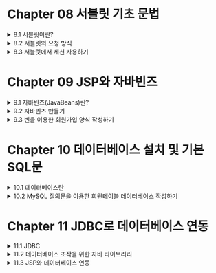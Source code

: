 # Chapter 08 서블릿 기초 문법  
<details>
  <summary> 8.1 서블릿이란?</summary>
  
- 서블릿은 Sun(사)에서 웹 프로그래밍(동적인 웹페이지 콘텐츠를 생성)을 제공하기 위해 JSP 이전에 나온 기술
- 서블릿의 자바 코드를 사용하기 때문에 자바의 많은 장점을 사용 가능한 반면, HTML, CSS및 자바 스크립트 그리고 웹 디자인과 연동하기에는 많은 단점이 있다. -> JSP를 만들었다.
- 단점이 많지만 서블릿의 존재 이유
  - JSP에는 없는 서버 측 프로그램의 기능
  - 대규모 프로젝트에 사용되는 프레임워크의 기술을 사용
  
### 8.1.1 이클립스로 서블릿 만들기
  
**[ ExampleServlet01.java ]** (ch08 -> new -> servlet)(.java이지만 servlet 코드이다)
```java
package ch08;
import java.io.IOException;
import java.io.PrintWriter;

import javax.servlet.ServletException;
import javax.servlet.annotation.WebServlet;
import javax.servlet.http.HttpServlet;
import javax.servlet.http.HttpServletRequest;
import javax.servlet.http.HttpServletResponse;

@WebServlet("/ch08/exampleServlet01")                         // 서블릿 호출 될 이름을 선언한다.
public class ExampleServlet01 extends HttpServlet {           // 서블릿으로 만들기 위해서는 반드시 상속해야 하는 클래스이다.
@Override
  protected void service(HttpServletRequest request, HttpServletResponse response) 
            throws ServletException, IOException {
  response.setContentType("text/html; charest=EUC-KR");       // 브라우저로 응답할 때의 타입과 캐릭터 셋을 결정한다.
  PrintWriter out = response.getWriter();                     // 브라우저에 출력하기 위한 스트림이다.
  //html 시작
  out.println("<html>");
  out.println("<body>");
  out.println("<h1>이클립스로 서블릿 만들기</h1>");
  out.println("</body>");
  out.println("</html>");
  //html 끝
  }
}
```
  
  ---

### 8.1.2 서블릿의 주요 클래스
1. **HttpServlet**
- 서블릿을 만들기 위해 반드시 상속해야 할 필수 클래스
- 존재 목적 자체가 서블릿을 만들기 위해 제공되는 클래스

|메서드|설명|
|:---:|---|
|void init()|서블릿의 객체가 생성될 때 호출되는 메서드|
|void destroy()|서블릿의 객체가 메모리에서 사라질 때 호출되는 메서드|
|void service(request, response)|서블릿의 요청이 있을 때 호출되는 메서드|
|void doGet(request, response)|html에서 form의 메서드가 get일 때 호출되는 메서드|
|void doPost(request, response)|html에서 form의 메서드가 post일 때 호출되는 메서드


2. **HttpServletRequest**
- 클라이언트가 데이터를 입력하거나 또는 클라이언트에 대한 정보에 대한 요청 값을 가지고 있는 클래스

|메서드|설명|
|:---:|---|
|String getParameter(name)|name에 할당된 값을 반환하며 지정된 파라미터 값이 없으면 null 값을 반환한다.|
|String[] getParaneterValues(name)|name의 모든 값을 String 배열로 반환한다.|
|Enumeration getParameterNames()|요청에 사용된 모든 파라미터 이름을 java.util.Enumeration 타입으로 반환한다.|
|void setCharacterEncoding(env)|post 방식으로 요청된 문자열의 character encoding을 설정한다.|

3. **HttpServletResponse**
- 클라이언트가 요청한 정보를 처리하고 다시 응답하기 위한 정보를 담고 있는 클래스

|메서드|설명|
|:---:|---|
|void setHeader(name, value)|응답에 포함될 Header를 설정한다.|
|void setContentType(type)|출력되는 페이지의 contentType을 설정한다.|
|String getCharacterEncoding()|응답 페이지의 문자 인코딩 Type을 반환한다.|
|void sendRedirect(url)|지정된 URL로 요청을 재전송한다.|

4. **HttpSession**
- 클라이언트가 세션의 정보를 저장하고 세션 기능을 유지하기 위해서 제공되는 클래스

|메서드|설명|
|:---:|---|
|String getId()|해당 세션의 세션 ID를 반환한다.| 
|long getCreationTime()|세션의 생선된 시간을 반환한다.|
|long getLastAccessedTime()|클라이언트 요청이 마지막으로 시도된 시간을 반환한다.|
|void setMaxInactiveInterval(time)|세션을 유지할 시간을 초단위로 설정한다.|
|in getMaxInactiveInterval()|setMaxInactiveInterval(time)로 지정된 값을 반환한다. 기본값은 30분이다.|
|boolean isNew()|클라이언트 세션 ID를 할당하지 않은 경우 true 값을 반환한다.|
|void invalidate()|해당 세션을 종료 시킨다.|
  
  ---

### 8.1.3 서블릿의 라이프 사이클  

서블릿은 클라이언트가 브라우저에서 서블릿으로 요청을 하면 해당 서블릿은 언제 객체가 만들어지고 언제 기존에 객체를 재활용하고 언제 종료가 되는지 다른 라이프 사이클이 존재한다.

- init() : 서블릿이 처음으로 요청이 되어 객체가 생성될 때 호출되는 메서드
- service() : 클라이언트가 요청이 있을 때 마다 호출되는 메서드
- destroy() : 서블릿 서비스의 종료 및 재시작 그리고 서블릿 코드가 수정이 될 때 호출되는 메서드
- doGet() : 클라이언트를 요청할 때 form의 메서드가 get 방식일 때 호출되는 메서드
- doPost() : 클라이언트를 요청할 때 form의 메서드가 post 방식일 때 호출되는 메서드

`클라이언트 서블릿 요청 -> init(최초 한 번 호출) -> service, doGet, doPost(반복적 호출) -> destroy(마지막 한 번 호출)`

**[ ExampleServlet02.java ]** (서블릿 코드 작성)
```java
package ch08;

import java.io.IOException;...
@WebServlet("/ch08/exampleServlet02")       // 서블릿 맵핑 이름을 선언한다.
public class ExampleServlet02 extends HttpServlet {

  @Override
  public void init(ServletConfig config) throws ServletException {
    System.out.println("init 호출");        // 톰캣 서버 콘솔 화면에 출력을 한다.
  }
  @Override
  public void destroy() {
    System.out.println("destroy 호출");
  }
  @Override
  protected void service(HttpServletRequest request, HttpServletResponse response) throws ServletException, IOException {
    System.out.println("service 호출");
  }
}
```
</details>

<details>
  <summary>8.2 서블릿의 요청 방식</summary>
  
- 브라우저에서 페이지 간에 통신할 수 있는 대표적인 방법은 `get`, `post`방식이 있다.

### 8.2.1 get 방식  

URL을 통해서 전송되며, URL이 노출되기 때문에 보안적인 내용은 작성하면 안된다.
  
**[ getJsp.jsp ]** (.jsp 파일 작성)
```jsp
<%@ page contectType="text/html; charset=EUC-KR"
    pageEncoding="EUC-KR"%>
<html>
<body>
<h1>Get Servlet 방식</h1>
<form method="get" action="getServlet">
msg : <input name="msg">
<input type="submit" value="전송">
</form>
</body>
</html>
```
  
**[ GetServlet.java ]** (서블릿 코드 작성)
```java
package ch08;

import java.io.IOException;...
import java.io.PrintWriter;
  
@WebServlet("/GetServlet")
public class GetServlet extends HttpServlet {
  
  @Override
  Protected void doGet (HttpServletRequest request, HttpServletResponse response)
            throws ServletException, IOException {
    String msg = request.getParameter("msg");
    response.setContentType("text/html; charset="EUC-KR");
    PrintWriter out = response.getWriter();
  
    out.println("<html>");
    out.println("<body>");
    out.println("<h1>Get Servlet 방식</h1>");
    out.println("<h2>msg : " + msg + "</h2>");
    out.println("</body>");
    out.println("</html>");
  }
}
```
  ---

### 8.2.2 post 방식

get 방식과 다르게 url 상에 노출은 되지 않고 html 헤더 값에 값이 전송되는 방식이다.
  
**[ postJsp.jsp ]** (.jsp 파일 작성)
```jsp
<%@ page contentType="text/html; charest=EUC-KR%>
<html>
<body>
<h1>Post Servlet 방식</h1>
<form method="post" action="postServlet">
id : <input name="id><br/>
pwd : <input type="password" name="pwd'><br/>
email : <input name="eamail"><br/>
<input type="submit" value="가입">
</form>
</body>
</html>
```
  
**[ PostServlet.java ]** (서블릿 코드 작성)
```java
package ch08;
  
import java.io.IOException;...
import java.io.PrintWriter;
  
@WebServlet("/PostServlet")
public class PostServlet Extends HttpServlet {
  @Override
  protected void doPost (HttpServletRequest request, HttpServletResponse Response)
            throws ServletException, IOException {
  
    request.setCharacterEncoding("EUC-KR");
    Stirng id = request.getParameter("id");
    String pwd = request.getParameter("pwd");
    Stirng email = request.getParameter("email");
    response.setContentType("text/html; charset="EUC-KR");
    PrintWriter out = response.getWriter();
             
    out.println("<html>");
    out.pritnln("<body>");
    out.println("<h1>Post Servlet 방식</h1>");
    out.pritnln("<h3>id : "+ id + "</h3>");
    out.println("<h3>pwd : "+ pwd + "</h3>");
    out.println("<h3>email : "+ pwd + "</h3>");
    out.pritnln("</body>");
    out.pritnln("</html>");
  }
}
```    
</details>

<details>
<summary>8.3 서블릿에서 세션 사용하기</summary>
  
로그인 및 로그아웃에 필요한 JSP 및 서블릿 리스트
  - LoginServlet.java : 세션 처리 기능이 있는 서블릿
  - login.jsp : 로그인 입력 및 로그인 jsp 페이지
  - logout.jsp : 로그아웃 처리 jsp 페이지
 
## 8.3.1 세션
클라이언트(브라우저)와 서버(톰캣)와 통신의 연속성을 유지하기 위해 사용되는 기술 
  
**[ login.jsp ]** (로그인 기능이 있는 jsp 페이지 작성)
```jsp
<%@ page contentType="text/html; charset=EUC-KR%>
<%
    String id = (String)session.getAttribute("idkey");        // 세션에서 idkey 라는 키 값으로 id 값을 리턴한다.
%>
<html>
<body>
<h1>Servlet 세션</h1>
<%
    if(id!=null) {        // 세션에서 가져온 id 값이 null이 아니라면
%>
<%=id%>님 반갑습니다.<p/>
<a href='longout.jsp'>로그아웃</a>
<%
    }else{        // 세션에서 가져온 id 값이 null 이라면
%>
    <form method="post" action="loginServlet">        // loginServlet 으로 post를 수행
    id = <input name="id"><br/>
    pwd = <input type="password" name="pwd"><br/>
    <input type="submit" value "로그인">
    </form>
    <%} %>
</body>
</html>
```

**[ LoginServlet.java ]** (login.jsp에 입력한 id, pwd를 세션 처리를 위한 서블릿 코드 작성)                                    
```java
package ch08;                                    
                                    
import java.io.IOException;...                                    
                                    
@WebServlet("/LoginServlet")
public class LoginServlet extends HttpServlet {
                                 
    @Override
    protected void doPost(HttpServletRequest request, HttpServletResponse response)                       
              throws ServletException, IOException {             
        String id = request.getParameter("id");       // login.jsp에서 입력한 id 값의 문자열을 리턴한다.                  
        String pwd = request.getParameter("pwd");       // login.jsp에서 입력한 pwd 값의 문자열을 리턴한다.
                                               
        if(id!=null&&pwd!=null) {
            HttpSession session = request.getSession();         // 요청객체에서 세션을 리턴한다.
            sesion.setAttribute("idKey",id);       // 세션에 idkey라는 값으로 id 값을 저장합니다.  
        }
        response.sendRedirect("login.jsp");       // login.jsp로 응답페이지를 
    }      
}                                         
``` 
                                         
**[ logout.jsp ]** (로그아웃 기능을 위한 jsp 파일 작성)
                                         
```jsp
<%@ page contentType="text/html; charset=EUC-KR"%>
<%
      session.invalidate();        // 현재 클라이언트의 세션 객체를 서버에 제거한다.
      response.sendRedirect("login.jsp");        // login.jsp로 응답페이지를 설정
%>
```                                       
</details>

# Chapter 09 JSP와 자바빈즈
 
<details>
  <summary>9.1 자바빈즈(JavaBeans)란?</summary>
  
  - 자바빈즈의 사용 목적
    - JSP 페이지에 HTML을 제외한 많은 JSP 코드들이 있어 JSP 페이지를 이해하기 어려워진다.
  
    - 관련이 있는 데이터들은 각각의 데이터들을 다루는 것보다는 하나의 클래스를 설계하여 하나의 단위로 다루는 것이 훨씬 효율적이다.
  
    - 효율성, 재사용성 등의 장점을 가진다.
  
    > JSP 안의 자바 코드들이 담당했던 일들을 독립적으로 처리하기 위한 부품과도 같다.
  
  <p align = "center"><img src="https://user-images.githubusercontent.com/106001755/171337109-4c21df07-399d-4050-8c56-c6e5fede82c2.png"></p>
  
  <div align="center">
  자바빈즈를 이용한 JSP 프로그래밍
  </div>
  
  - 자바 빈
    - 자바 프로그램에서 **특정한 작업인 비즈니스 로직을 독립적으로 수행하는 하나의 프로그램 단위**
  
    - 큰 프로그램에서 독립적으로 수행되는 하나의 작은 프로그램 부품을 컴포넌트한다.
  
  - 자바빈즈의 장점
    - JSP 페이지가 복잡한 자바 코드로 구성되는 것을 피할 수 있다.
  
    - **JSP 페이지에 HTML 코드와 쉽고 간단한 자바 코드만을 구성할 수 있다.**
  
    - 한 번 작성된 자바 빈즈를 **여러 응용 프로그램에서 재사용이 가능하다.**
      > 프로그램의 개발 기간도 단축된다.
  
  </details>

  <details>
  <summary>9.2 자바빈즈 만들기</summary>
  
  ### 9.2.1 빈 작성
    
  1. 정보를 저장하는 변수는 모두 **private**로 선언한다.
    
  2. private로 선언된 변수의 값을 **저장**하는 **메서드**를 만든다. 메서드의 이름은 **setXxx()** 형식으로 만든다.
     > Xxx는 변수의 이름과 같으며, **첫 글자는 대문자**이다.
    
  3. private로 선언된 변수의 값을 **가져오는** 메서드를 만든다. 메서드의 이름은 **getXxx()** 형식으로 만든다.
     > Xxx는 변수의 이름과 같으며, **첫 글자는 대문자**이다.
    
  4. setXxx() 메서드와 getXxx() 메서드를 **public**으로 선언하여 둔다.
    
  보기 1: 클래스 형식(빈즈의 형식)
  <p align="center"><img src="https://user-images.githubusercontent.com/106001755/171339120-461814e7-4061-4a55-83ba-400eaf7cbae0.png"></p>
   
  보기 2: 이름을 저장할 빈즈 만들기
  <p align="center"><img src="https://user-images.githubusercontent.com/106001755/171339229-8cd0a198-72f3-47d0-9670-0345c0868dda.png"></p>
    
  보기 3: 전체 보기
  <p align="center"><img src="https://user-images.githubusercontent.com/106001755/171339365-988ce534-03f4-4a26-b41d-8fdb31f049dd.png"></p>

  - **setXxx() 메서드**를 **setter**라고 부르고, **getXxx() 메서드**를 **getter**라고 부른다.
    
  - 빈을 이용한 간단한 JSP 프로그래밍
    
    1. 아래와 같은 경로로 패키지를 생성한다.
    
    <p align="center"><img src="https://user-images.githubusercontent.com/106001755/171340625-d4787747-d3c2-41c6-9fbe-238b33278931.png"></p>
    
    2. 다음과 같이 소스를 src의 ch09 package에 작성하고 저장한다.
    <p align="center"><img src="https://user-images.githubusercontent.com/106001755/171340715-6d3bf85b-9d73-47e6-bf48-87282f2501b9.png"></p>
    
[ SimpleBean.java ] (빈을 이용한 간단한 JSP 프로그래밍)
    
```java
package ch09;
    
public class SimpleBean {
  private Stirng message = "";
    
  public Stirng getMessage() {
    return message;
  }
      
  public void setMessage(String message) {
    this.message = message;
  }
}
```

---
    
### 9.2.2 빈 컴파일
  
  - 작성한 순수 자바 파일을 컴퓨터 내부에서 실질적으로 사용할 수 있도록 하기 위해서 하는 작업
    
  - SimpleBean.java 파일이 컴파일되어 SimpleBean.class 파일이 생성된다.
    
    <p align="center"><img src="https://user-images.githubusercontent.com/106001755/171341330-dc174464-0e7d-42b2-b734-e8209d16844a.png"></p>

---
    
  ### 9.2.3 빈을 이용하는 JSP 파일 작성
    
  - 빈 태그
    
  |빈 관련 태그|내용|
  |---|---|
  |<jsp:useBean id="..." class="..." scope"..."/>|빈을 생성하여 둡니다.|
  |<jsp:setProperty name="..." property="..." value="..."/>|빈에 값을 저장한다.|
  |<jsp:getProperty name="..." property="..."/>|빈의 값을 가져온다.|
  
  - scope(생성한 빈이 살아있는(유효한) 영역)의 종류
    - page : 해당 JSP 페이지 내에서만 존재
    - request : 사용자의 요청을 처리하는 동안 존재
    - session : 사용자가 최초에 접속하여 세션이 종료되기까지 존재
    - application : 해당 어플리케이션이 살아 있는 동안 함께 존재
    
    
  보기 1 : 빈을 생성하기
  <p align="center"><img src="https://user-images.githubusercontent.com/106001755/171342464-c2e6a37e-0c16-4774-8dd4-01068dcbcc69.png"></p>
    
  보기 2: 빈에 값을 넣기
  <p align="center"><img src="https://user-images.githubusercontent.com/106001755/171342534-1af11742-11d9-48cf-9a04-283fc2e8f41d.png"></p>
    
  보기 3: 빈의 저장된 값을 가져오기
  <p align="center"><img src="https://user-images.githubusercontent.com/106001755/171342596-8c073718-c4af-4670-b2fe-73092b3dfef1.png"></p>

  **빈을 이용한 JSP 파일 예제**
  1. 빈을 사용하는 JSP 파일을 작성하고 저장한다.
  
                                                                                                                             [ simpleBean.jsp ]        
  ```jsp
  <%@ page contentType="text/html;charset=EUC-KR" %>
  <jsp:useBean id="test" class="ch09.SimpleBean" scope="page" />
  <jsp:setProperty name="test" property="message" value="빈을 쉽게 정복하자!" />
  <html>
  <body>
  <h1>간단한 빈 프로그래밍</h1>
  <br/>
  Message: <jsp:getProperty name="test" property="message" />
  </body>
  </html>
  ```
  
 2. 결과값 확인
 <p align="center"><img src="https://user-images.githubusercontent.com/106001755/171343345-6c8ad61e-6da1-4dd5-9ea1-449298d9e4f4.png"></p>
    
  </details>
 
 <details>
 <summary>9.3 빈을 이용한 회원가입 양식 작성하기</summary>
 
 ### 9.3.1 회원가입 입력 폼 작성  
   
 **회원가입 입력 폼 부분**  

 1. 회원으로부터 입력받을 폼을 만들기 위한 jsp 페이지를 작성하고 저장한다.
 
 ```jsp
 <%@ page contentType="text/html; charset=EUC-KR" %>
<html>
<head>
<title>회원가입</title>
<link href="style.css" rel="stylesheet" type="text/css">
<script language="JavaScript" src="script.js"></script>
</head>
<body bgcolor="#996600">
<table width="500" align="center" cellspacing="0" cellpadding="5" >
  <tr> 
    <td align="center" valign="middle" bgcolor="#FFFFCC"> 
      <table  border="1" cellspacing="0" cellpadding="2"  align="center">
        <form name="regForm" method="post" action="memberProc.jsp">
          <tr align="center" bgcolor="#996600"> 
            <td colspan="3"><font color="#FFFFFF"><b>회원 가입</b></font></td>
          </tr>
           <tr> 
            <td width="100">아이디</td>
            <td width="200"><input name="id" size="15"></td>
            <td width="200">아이디를 적어 주세요.</td>
          </tr>
          <tr> 
            <td>패스워드</td> 
            <td><input type="password" name="pwd" size="15"></td>
            <td>패스워드를 적어주세요.</td>
          </tr>
          <tr> 
            <td>패스워드 확인</td>
            <td><input type="password" name="repwd" size="15"></td>
            <td>패스워드를 확인합니다.</td>
          </tr>
          <tr> 
            <td>이름</td>
            <td><input name="name" size="15"></td>
            <td>고객실명을 적어주세요.</td>
          </tr>  
           <tr>
            <td>생년월일</td>
            <td><input name="birthday" size="27"></td>
            <td>생년월일을 적어주세요.</td>
          </tr>
          <tr>  
            <td>이메일</td>
            <td><input name="email" size="20"></td>
            <td>이메일을 적어주세요.</td>
          </tr>
          <tr> 
            <td colspan="3" align="center"> 
             <input type="button" value="회원가입" onclick="inputCheck()"> &nbsp; 
             <input type="reset" value="다시쓰기"> 
            </td>
          </tr>
        </form>
      </table>
    </td>
  </tr>
</table>
</body>
</html>
```          
          
2. 브라우저를 통해 작성한 입력 폼을 확인   
   
 <p align="center"><img src="https://user-images.githubusercontent.com/106001755/171344787-87498494-ebf5-44fe-a2eb-441f5f528a00.png"></p>

---
   
### 9.3.2 회원정보를 처리하기 위한 빈 작성

**회원정보 처리 부분**
   
01 회원정보 처리를 위한 빈을 작성하고 저장한다.
   
```java
package ch09;
   
public class MemberBean {
   
   private String id;
   private String pwd;
   private String name;
   private String birthday;
   private String email;
   
   public String getId() {
      return id;
   }
   public void setId(String id) {
      this.id = id;
   }
   public String getPwd() {
      return pwd;
   }
   public void setPwd(String pwd) {
      this.pwd = pwd;
   }
   public String getName() {
      return name;
   }
   public void setName(String name) {
      this name = name;
   }
   public String getBirthday() {
      return birthday;
   }
   public void setBirthday(String birthday) {
      this.birthday = birthday;
   }
   public String getEmail() {
      return email;
   }
   public void setEmail(String email) {
      this.email = email;
   }
}
   
```
   
02 작성을 완료한 java 파일을 저장한다.
   
---
   
### 9.3.3 회원입력 정보확인 
   
**회원입력 정보확인 부분**   
   
01 사용자가 입력한 정보를 화면에 출력하는 파일을 코딩하고 저장한다.
[ member.jsp ]
```jsp

<%@ page contentType="text/html; charset=EUC-KR" %>
<% 
request.setCharacterEncoding("EUC-KR");
%>
<jsp:useBean id="regBean" class=“ch09.MemberBean"/>
<jsp:setProperty name="regBean" property="*"  />  // member.jsp에서 변수값 모두 저장
<html>
    <head>
    <title>회원가입 확인</title>
    <link href="style.css" rel="stylesheet" type="text/css">
</head>
<body bgcolor="#996600">
<table width="80%"align="center" cellspacing="0" cellpadding="5" >
  <tr> 
    <td align="center" valign="middle" bgcolor="#FFFFCC">
  <table width="90%" border="1" cellspacing="0" cellpadding="2＂ align="center">
        <form name="regForm" method="post" action="memberInsert.jsp">
          <tr align="center" bgcolor="#996600"> 
            <td colspan="3"><font color="#FFFFFF"><b> 
              <jsp:getProperty name="regBean" property="name" />
              회원님이 작성하신 내용입니다. 확인해 주세요</b></font></td>
          </tr>
          <tr> 
            <td width="24%">아이디</td>
            <td width="41%"><jsp:getProperty name="regBean" property="id" /></td>
          </tr>
          <tr> 
            <td>패스워드</td>
            <td> <jsp:getProperty name="regBean" property="pwd" /></td>
          </tr>
          <tr>
            <td>이름</td>
            <td> <jsp:getProperty name="regBean" property="name" /></td>
          </tr>
          <tr> 
            <td>생년월일</td>
            <td> <jsp:getProperty name="regBean" property="birthday" /></td>
          </tr>
          <tr>
            <td>이메일</td>
            <td><jsp:getProperty name="regBean" property="email" /></td>
          </tr>
          <tr> 
            <td colspan="2" align="center"> 
          <input type="button" value="확인완료"> &nbsp;
               <input type="button" value="다시쓰기" onClick="history.back()"> 
             </td>
          </tr>
        </form>
      </table>
    </td>
  </tr>
</table>
</body>
</html>
```
  
02 실행 결과(비밀번호를 잘못 입력했을 경우)
  
<p align="center"><img src="https://user-images.githubusercontent.com/106001755/171348736-88fd83ff-fc17-45ae-91a1-39210faeec84.png"></p>

(정상 작동)
  
<p align="center"><img src="https://user-images.githubusercontent.com/106001755/171348919-401b8f31-a687-42ee-9e39-19353d4b6ba6.png"></p>

 </details>

# Chapter 10 데이터베이스 설치 및 기본 SQL문

<details>
<summary>10.1 데이터베이스란</summary>

### 10.1.1 데이터베이스 & DBMS
  
- 데이터베이스
  - 많은 자료들을 특정한 규칙에 맞게 대용량의 저장장치에 보관하여 필요한 업무에 사용하는 자료의 저장 창고
                                                                                                                                 
- DBMS(DataBase Management System)
  - 저장된 데이터를 읽고 변경, 추가, 삭제                                                                            
  - 종류 : Oracle, MS-SQL, My-SQL 등
                                                                                                                                   
예를 들어 전화번호 목록을 검색한다고 했을 때 전화번호 목록은 데이터베이스라는 저장장치에 저장되어 있고, DBMS라는 프로그램을 통해 데이터베이스 안에 저장되어 있는 전화번호를 읽고, 쓰고, 삭제하고, 변경할 수 있는 것이다. 그리고 DBMS는 다른 프로그램과 연동이 되어서 데이터베이스에 접근할 수 있다.
> DBMS는 DBMS에서 자체적으로 데이터베이스에 접근할 수 있고, 또 다른 프로그램과 연동이 되어서 그 프로그램에서 데이터베이스의 데이터에 접근할 수 있게 한다.
</details>
<details>
<summary>10.2 MySQL 질의문을 이용한 회원테이블 데이터베이스 작성하기</summary>  

### 10.2.1 데이터베이스의 구성
                                                                                                                                   
- 데이터베이스 용어 
                                                                                                                                   
  - 데이터베이스
    - 다수의 테이블이 모여있는 공간
                                                                                                                                   
  - 테이블
    - 다수의 속성과 레코드가 모여있는 공간
                                                                                                                                   
  - 열, 속성(Attribute)                                                                                                                                 
    - 하나의 행(가로)를 이루고 있는 다수의 속성
    - 테이블에서 각각의 세로로 구분되는 부분
                                                                                                                                   
  - 레코드
    - 테이블에서 행(가로)에 해당되는 부분
    - 여러 속성값의 집합
                                                                                                                                   
  - Primary Key(기본키)
    - 레코드를 구분할 수 있도록 유일한 값을 가지는 속성                                                                                                                             
                                                                                                                                   
<p align="center"><img src="https://user-images.githubusercontent.com/106001755/171786657-a2653c3e-bf5a-46f0-80fd-6b3d846731fc.png"></p>
                                                                                                                                   
<div align="center">
릴레이션 스키마와 인스턴스 
</div>
                                                                                                                                  
- 데이터형                                                                                                                                   
<p align="center"><img src="https://user-images.githubusercontent.com/106001755/171788478-747e9352-3d21-4db4-aa45-f0231e63bf6c.png"></p>
                                                                                                                                   
### 10.2.2 회원 테이블 만들기                                                 

- 회원 테이블 만들기                                                                                                                                   
                                                                                                                                   
<p align="center"><img src="https://user-images.githubusercontent.com/106001755/171788850-dac68720-4780-449d-bb19-fd2379b87c36.png"></p>
                                                                                                                                   
- 데이터베이스 생성                                                                                                                                   
                                                                                                                                   
<p align="center"><img src="https://user-images.githubusercontent.com/106001755/171788913-28b8f089-8a91-4ac7-957c-dac37a61dce9.png"></p>
 
- 데이터베이스 사용                                                                                                                                   
                                                                                                                                   
<p align="center"><img src="https://user-images.githubusercontent.com/106001755/171788980-434e79f5-1969-41e9-8550-94ce336f74c7.png"></p>
                                                                                                                                   
 
- HeidiSQL을 이용해 DB의 테이블 생성

1. mydb 데이터베이스 생성                                                                                                                                   
  > [쿼리]에서 명령어 입력 -> F9 클릭
                                                                                                                                                                       
                                                                                                                                   
<p align="center"><img src="https://user-images.githubusercontent.com/106001755/171790680-83f2f106-c7a1-46a2-bd2b-dcaa7f62259b.png"></p>
   
2. 테이블 생성                                                                                                                                   
                                                                                                                                   
<p align="center"><img src="https://user-images.githubusercontent.com/106001755/171791258-2b735dbf-e9ee-4374-ba53-2f1218e1ace3.png"></p>
                                                                                                                                   
- 회원테이블                                                                                                                                   
<p align="center"><img src="https://user-images.githubusercontent.com/106001755/171791394-de329a78-baba-4586-b38d-507ec7e7d185.png"></p>
                                                                                                                                   
      
3. 생성된 테이블 관리                                                                                                                                   
<p align="center"><img src="https://user-images.githubusercontent.com/106001755/171792190-5ae80834-6ddf-4709-9d3a-ceab23a032cc.png"></p>
                                                                                                                                   
4. 생성된 테이블 구조 변경
<p align="center"><img src="https://user-images.githubusercontent.com/106001755/171792653-a6a3e5cc-59d1-4215-909a-1561d2204151.png"></p>
                                                                                                                                   
                                                                                                                                   
5. 테이블 데이터 조회                                                                                                                                  
<p align="center"><img src="https://user-images.githubusercontent.com/106001755/171792754-1e211391-fb98-4017-b465-fbd0cab03f8f.png"></p>
                                                                                                                                   
6. 테이블 데이터 명령                                                                                                                                   
<p align="center"><img src="https://user-images.githubusercontent.com/106001755/171792818-30a151c2-98c5-47c3-abbb-c686e1cf9eb3.png"></p>
                                                                                                                                   
                                                                                                                                   
7. 테이블 데이터 변경                                                                                                                                   
<p align="center"><img src="https://user-images.githubusercontent.com/106001755/171792941-fcf13538-4010-4040-89d9-742578f3ad0a.png"></p>
                                                                                                                                   
> ID가 'rorod' 값을 갖는 행에서 pwd 값을 '4321'로 바꿔라
                                                                                                                                   
> 만약 'Where' 조건이 없다면 모든 행에 있는 pwd값이 4321로 바뀌게 된다. 
                                                                                                                                   
8. 데이터 삭제 명령                                                                                                                                     
<p align="center"><img src="https://user-images.githubusercontent.com/106001755/171793226-e88fc9b1-0b32-456f-966d-0c8f08068c70.png"></p>
                                                                                                                                   
</details>                                                                                                                                   
                                                                                                                                   
# Chapter 11 JDBC로 데이터베이스 연동                                                                                                                                   
                                                                                                                                   
<details>                                                                                                                                   
<summary>11.1 JDBC</summary>                                                                                                                                   
                                                                                                                                   
- JDBC란?                                                                                                                                   
  - 데이터베이스를 다루기 위한 자바 API(Application Programmgin Interface)                                                                                                                                   
  - JDBC를 통해서 DBMS의 종류와 관계없이 질의문을 던져 데이터를 수신 
                                                                                                                                   
  - 각 데이터베이스의 접속에 대한 상세한 정보가 불필요 

### 11.1.1 JDBC Driver

- JDBC 인터페이스 : 프로그래머에게 쉬운 데이터페이스와 연동되는 프로그램을 작성할 수 있게 하는 도구

- JDBC 드라이버 : JDBC 인터페이스를 구현하여 실제로 DBMS를 작동시켜 질의를 던지고 결과를 받음

<p align="center"><img src="https://user-images.githubusercontent.com/106001755/171794373-98fc49e8-2882-45c7-8059-4af8a72e6736.png"></p>

(1) JDBC Driver Type

<p align="center"><img src="https://user-images.githubusercontent.com/106001755/171838573-fce548ff-f3ea-43d3-91c0-1f5dc4b31b61.png"></p>

</details>
                                                                                                                                   
<details>                                                                                                                                   
<summary>11.2 데이터베이스 조작을 위한 자바 라이브러리</summary>    
 
### 11.2.1 JDBC API 
 
- Driver : 모든 드라이버 클래스들이 구현해야 하는 인터페이스 
 
- DriverManager : 드라이버를 로드하고 데이터베이스에 연결 
 
- Connection : 특정 데이터베이스와의 연결 
 
- Statement : SQL문을 실행해 작성한 결과를 반환 
 
- PreparedStatement : 사전에 컴파일 된 SQL문을 실행 
 
- ResultSet : SQL문에 대한 결과를 얻어냄 
</details>            
             
<details>                                                                                                                                   
<summary>11.3 JSP와 데이터베이스 연동</summary>     
                                                                                                                                   
- JDBC 프로그래밍 단계 
 
<p align="center"><img src="https://user-images.githubusercontent.com/106001755/171842719-905a311e-32a2-473c-a938-603d2e8c1273.png"></p>
 
<p align="center"><img src="https://user-images.githubusercontent.com/106001755/171842916-8ced4315-0d1f-4538-b470-d0f37699d336.png"></p>

### 11.3.1 JSP 스크립트릿으로의 데이터베이스 연동                                                                                     
 
**JSP 내의 DB 코드 혼재 방법**                                                                                                                                   
  - JSP 페이지 내에서 직접 데이터베이스 관련 코드가 혼재되어 있어 추후 페이지 변경 등의 작업이 있을 때 유리하지 못하다.                                                                                                                                 
<p align="center"><img src="https://user-images.githubusercontent.com/106001755/171843676-4b1124c2-aa79-41c3-aedf-9e85962b2feb.png"></p>
                                                                                                                                   
- JSP 스크립트릿으로 데이터베이스를 연동하여 member 테이블에 있는 레코드를 조회

```jsp                                                                                                                                   
<%@ page contentType="text/html;charset=EUC-KR" import ="java.sql.*"%>                                                                                          
<%@ page import="java.util.*, ch11.*"%>                                                                                                                                 
<%                                                                                                                                   
  Class.forName("org.gjt.mm.mysql.Driver");                         
  Connection conn = null;  
  Statement stmt = null;                                                                                                                                 
  ResultSet rs = null;                                                                                                                                 
  
  String id = "",
         pwd = "",
         name = "",
         num1 = "",
         num2 = "",
         email = "",
         phone = "",
         zipcode = "",
         address = "",
         job = "",
  int counter = 0;
  try {
      conn = DriverManager.getConnection("jdbc:mysql://localhost:3306/mydb", "root", "1234");
                                                                                           
      stmt = conn.createStatement();
      rs = stmt.executeQuery("SELECT * FROM tblRegister");                                                                                           
%>
```                                                        
                                                        
                                                        
                                                        
                                                        
                                                        
                                                        
                                                        
                                                        
                                                        
                                                        
                                                        
                                                        
                                                        
                                                        
                                                        
                                                        
                                                        
</details>



 
 
 
 
 
 
 
 


 
 
 
 
 
 
 
 
 


 
 
 
 
 
 
 
 
 


 
 
 
 
 
 
 
 
 


 
 
 
 
 
 
 
 
 


 
 
 
 
 
 
 
 
 


 
 
 
 
 
 
 
 
 


 
 
 
 
 
 
 
 
 


 
 
 
 
 
 
 
 
 


 
 
 
 
 
 
 
 
 


  
